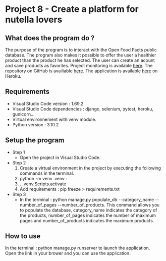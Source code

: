 # **Project 8 - Create a platform for nutella lovers**

## **What does the program do ?**
The purpose of the program is to interact with the Open Food Facts public database.
The program also makes it possible to offer the user a healthier product than the product he has selected. The user can create an acount and save products as favorites.
Project monitoring is available [here](https://trello.com/b/leyj9b2n/projet-8-amateurs-de-nutella).
The repository on GitHub is availiable [here](https://github.com/MaryOC2577/nutellaapp.git).
The application is available [here](https://nutellaapp.herokuapp.com/) on Heroku.
## **Requirements**
* Visual Studio Code version : 1.69.2
* Visual Studio Code dependencies : django, selenium, pytest, heroku, gunicorn...
* Virtual environnement with venv module.
* Python version : 3.10.2

## **Setup the program**
* Step 1
    * Open the project in Visual Studio Code.
* Step 2
    1. Create a virtual environment in the project by executing the following commands in the terminal.
    2. python -m venv .venv : 
    3. . .venv.Scripts.activate 
    4. Add requirements : pip freeze > requirements.txt
* Step 3
    * In the terminal : python manage.py populate_db --category_name --number_of_pages --number_of_products. This command allows you to populate the database, category_name indicates the category of the products, number_of_pages indicates the number of maximum pages and number_of_products indicates the maximum products.

## **How to use**
In the terminal : python manage.py runserver to launch the application. Open the link in your brower and you can use the application.
